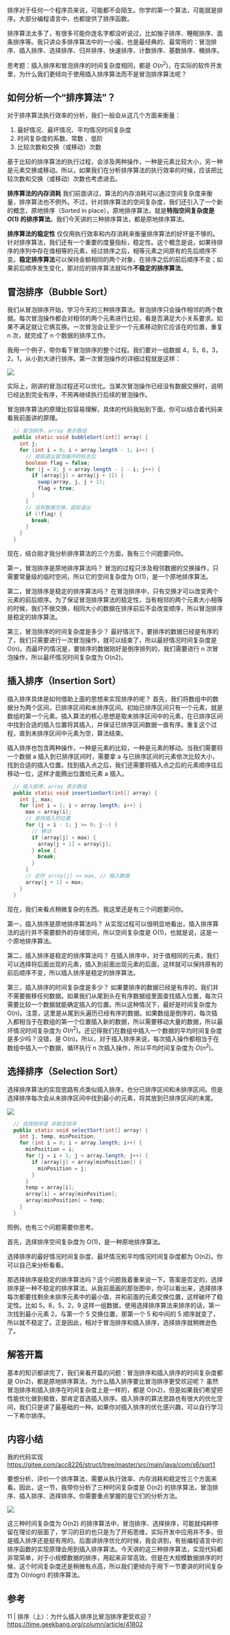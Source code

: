 排序对于任何一个程序员来说，可能都不会陌生。你学的第一个算法，可能就是排序。大部分编程语言中，也都提供了排序函数。

排序算法太多了，有很多可能你连名字都没听说过，比如猴子排序、睡眠排序、面条排序等。我只讲众多排序算法中的一小撮，也是最经典的、最常用的：冒泡排序、插入排序、选择排序、归并排序、快速排序、计数排序、基数排序、桶排序。

思考题：插入排序和冒泡排序的时间复杂度相同，都是 $O(n^2)$，在实际的软件开发里，为什么我们更倾向于使用插入排序算法而不是冒泡排序算法呢？

## 如何分析一个“排序算法”？

对于排序算法执行效率的分析，我们一般会从这几个方面来衡量：

1. 最好情况、最坏情况、平均情况时间复杂度
2. 时间复杂度的系数、常数 、低阶
3. 比较次数和交换（或移动）次数

基于比较的排序算法的执行过程，会涉及两种操作，一种是元素比较大小，另一种是元素交换或移动。所以，如果我们在分析排序算法的执行效率的时候，应该把比较次数和交换（或移动）次数也考虑进去。

**排序算法的内存消耗**
我们前面讲过，算法的内存消耗可以通过空间复杂度来衡量，排序算法也不例外。不过，针对排序算法的空间复杂度，我们还引入了一个新的概念，原地排序（Sorted in place）。原地排序算法，就是**特指空间复杂度是 $O(1)$ 的排序算法**。我们今天讲的三种排序算法，都是原地排序算法。

**排序算法的稳定性**
仅仅用执行效率和内存消耗来衡量排序算法的好坏是不够的。针对排序算法，我们还有一个重要的度量指标，稳定性。这个概念是说，如果待排序的序列中存在值相等的元素，经过排序之后，相等元素之间原有的先后顺序不变。**稳定排序算法**可以保持金额相同的两个对象，在排序之后的前后顺序不变；如果前后顺序发生变化，那对应的排序算法就叫作**不稳定的排序算法**。

## 冒泡排序（Bubble Sort）

我们从冒泡排序开始，学习今天的三种排序算法。冒泡排序只会操作相邻的两个数据。每次冒泡操作都会对相邻的两个元素进行比较，看是否满足大小关系要求。如果不满足就让它俩互换。一次冒泡会让至少一个元素移动到它应该在的位置，重复 n 次，就完成了 n 个数据的排序工作。

我用一个例子，带你看下冒泡排序的整个过程。我们要对一组数据 4，5，6，3，2，1，从小到大进行排序。第一次冒泡操作的详细过程就是这样：

![](https://upload-images.jianshu.io/upload_images/1662509-dca84a5c0c40ddcc.png?imageMogr2/auto-orient/strip%7CimageView2/2/w/1240)

实际上，刚讲的冒泡过程还可以优化。当某次冒泡操作已经没有数据交换时，说明已经达到完全有序，不用再继续执行后续的冒泡操作。

冒泡排序算法的原理比较容易理解，具体的代码我贴到下面，你可以结合着代码来看我前面讲的原理。

```java
  // 冒泡排序，array 表示数组
  public static void bubbleSort(int[] array) {
    int j;
    for (int i = 0; i < array.length - 1; i++) {
      // 提前退出冒泡循环的标志位
      boolean flag = false;
      for (j = 0; j < array.length - 1 - i; j++) {
        if (array[j] > array[j + 1]) {
          swap(array, j, j + 1);
          flag = true;
        }
      }
      // 没有数据交换，提前退出
      if (!flag) {
        break;
      }
    }
  }
```

现在，结合刚才我分析排序算法的三个方面，我有三个问题要问你。

第一，冒泡排序是原地排序算法吗？
冒泡的过程只涉及相邻数据的交换操作，只需要常量级的临时空间，所以它的空间复杂度为 O(1)，是一个原地排序算法。

第二，冒泡排序是稳定的排序算法吗？
在冒泡排序中，只有交换才可以改变两个元素的前后顺序。为了保证冒泡排序算法的稳定性，当有相邻的两个元素大小相等的时候，我们不做交换，相同大小的数据在排序前后不会改变顺序，所以冒泡排序是稳定的排序算法。

第三，冒泡排序的时间复杂度是多少？
最好情况下，要排序的数据已经是有序的了，我们只需要进行一次冒泡操作，就可以结束了，所以最好情况时间复杂度是 O(n)。而最坏的情况是，要排序的数据刚好是倒序排列的，我们需要进行 n 次冒泡操作，所以最坏情况时间复杂度为 O(n2)。

## 插入排序（Insertion Sort）

插入排序具体是如何借助上面的思想来实现排序的呢？
首先，我们将数组中的数据分为两个区间，已排序区间和未排序区间。初始已排序区间只有一个元素，就是数组的第一个元素。插入算法的核心思想是取未排序区间中的元素，在已排序区间中找到合适的插入位置将其插入，并保证已排序区间数据一直有序。重复这个过程，直到未排序区间中元素为空，算法结束。

插入排序也包含两种操作，一种是元素的比较，一种是元素的移动。当我们需要将一个数据 a 插入到已排序区间时，需要拿 a 与已排序区间的元素依次比较大小，找到合适的插入位置。找到插入点之后，我们还需要将插入点之后的元素顺序往后移动一位，这样才能腾出位置给元素 a 插入。

```java
  // 插入排序，array 表示数组
  public static void insertionSort(int[] array) {
    int j, max;
    for (int i = 1; i < array.length; i++) {
      max = array[i];
      // 查找插入的位置
      for (j = i - 1; j >= 0; j--) {
        // 移动
        if (array[j] > max) {
          array[j + 1] = array[j];
        } else {
          break;
        }
      }
      // 此时 array[j] <= max, // 插入数据
      array[j + 1] = max;
    }
  }
```

现在，我们来看点稍微复杂的东西。我这里还是有三个问题要问你。

第一，插入排序是原地排序算法吗？
从实现过程可以很明显地看出，插入排序算法的运行并不需要额外的存储空间，所以空间复杂度是 O(1)，也就是说，这是一个原地排序算法。

第二，插入排序是稳定的排序算法吗？
在插入排序中，对于值相同的元素，我们可以选择将后面出现的元素，插入到前面出现元素的后面，这样就可以保持原有的前后顺序不变，所以插入排序是稳定的排序算法。

第三，插入排序的时间复杂度是多少？
如果要排序的数据已经是有序的，我们并不需要搬移任何数据。如果我们从尾到头在有序数据组里面查找插入位置，每次只需要比较一个数据就能确定插入的位置。所以这种情况下，最好是时间复杂度为 O(n)。注意，这里是从尾到头遍历已经有序的数据。如果数组是倒序的，每次插入都相当于在数组的第一个位置插入新的数据，所以需要移动大量的数据，所以最坏情况时间复杂度为 $O(n^2)$。还记得我们在数组中插入一个数据的平均时间复杂度是多少吗？没错，是 O(n)。所以，对于插入排序来说，每次插入操作都相当于在数组中插入一个数据，循环执行 n 次插入操作，所以平均时间复杂度为 $O(n^2)$。

## 选择排序（Selection Sort）

选择排序算法的实现思路有点类似插入排序，也分已排序区间和未排序区间。但是选择排序每次会从未排序区间中找到最小的元素，将其放到已排序区间的末尾。

![](https://upload-images.jianshu.io/upload_images/1662509-78cb5de11d5d36cb.png?imageMogr2/auto-orient/strip%7CimageView2/2/w/1240)

```java
  // 选择排序是 非稳定排序
  public static void selectSort(int[] array) {
    int j, temp, minPosition;
    for (int i = 0; i < array.length; i++) {
      minPosition = i;
      for (j = i + 1; j < array.length; j++) {
        if (array[j] < array[minPosition]) {
          minPosition = j;
        }
      }
      temp = array[i];
      array[i] = array[minPosition];
      array[minPosition] = temp;
    }
  }
```

照例，也有三个问题需要你思考。

首先，选择排序空间复杂度为 O(1)，是一种原地排序算法。

选择排序的最好情况时间复杂度、最坏情况和平均情况时间复杂度都为 O(n2)。你可以自己来分析看看。

那选择排序是稳定的排序算法吗？这个问题我着重来说一下。答案是否定的，选择排序是一种不稳定的排序算法。从我前面画的那张图中，你可以看出来，选择排序每次都要找剩余未排序元素中的最小值，并和前面的元素交换位置，这样破坏了稳定性。比如 5，8，5，2，9 这样一组数据，使用选择排序算法来排序的话，第一次找到最小元素 2，与第一个 5 交换位置，那第一个 5 和中间的 5 顺序就变了，所以就不稳定了。正是因此，相对于冒泡排序和插入排序，选择排序就稍微逊色了。

## 解答开篇

基本的知识都讲完了，我们来看开篇的问题：冒泡排序和插入排序的时间复杂度都是 O(n2)，都是原地排序算法，为什么插入排序要比冒泡排序更受欢迎呢？
虽然冒泡排序和插入排序在时间复杂度上是一样的，都是 O(n2)，但是如果我们希望把性能优化做到极致，那肯定首选插入排序。插入排序的算法思路也有很大的优化空间，我们只是讲了最基础的一种。如果你对插入排序的优化感兴趣，可以自行学习一下希尔排序。

## 内容小结

我的代码实现
<https://gitee.com/acc8226/struct/tree/master/src/main/java/com/s6/sort1>

要想分析、评价一个排序算法，需要从执行效率、内存消耗和稳定性三个方面来看。因此，这一节，我带你分析了三种时间复杂度是 O(n2) 的排序算法，冒泡排序、插入排序、选择排序。你需要重点掌握的是它们的分析方法。

![](https://upload-images.jianshu.io/upload_images/1662509-a97e5c98efa9751b.png?imageMogr2/auto-orient/strip%7CimageView2/2/w/1240)

这三种时间复杂度为 O(n2) 的排序算法中，冒泡排序、选择排序，可能就纯粹停留在理论的层面了，学习的目的也只是为了开拓思维，实际开发中应用并不多，但是插入排序还是挺有用的。后面讲排序优化的时候，我会讲到，有些编程语言中的排序函数的实现原理会用到插入排序算法。今天讲的这三种排序算法，实现代码都非常简单，对于小规模数据的排序，用起来非常高效。但是在大规模数据排序的时候，这个时间复杂度还是稍微有点高，所以我们更倾向于用下一节要讲的时间复杂度为 O(nlogn) 的排序算法。

## 参考

11 | 排序（上）：为什么插入排序比冒泡排序更受欢迎？ https://time.geekbang.org/column/article/41802

